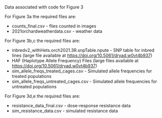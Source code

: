 Data associated with code for Figure 3

For Figure 3a the required files are:
  -  counts_final.csv - flies counted in images 
  -  2021orchardweatherdata.csv - weather data

For Figure 3b,c the required files are:
  -  inbredv2_withHets.orch2021.3R.snpTable.npute - SNP table for inbred lines (large file available at https://doi.org/10.5061/dryad.w0vt4b937)
  -  HAF (Haplotype Allele Frequency) Files (large files available at https://doi.org/10.5061/dryad.w0vt4b937)
  -  sim_allele_freqs_treated_cages.csv - Simulated allele frequencies for treated populations
  -  sim_allele_freqs_untreated_cages.csv - Simulated allele frequencies for untreated populations

For Figure 3d,e the required files are:
- resistance_data_final.csv - dose-response resistance data
- sim_resistance_data.csv - simulated resistance data 
